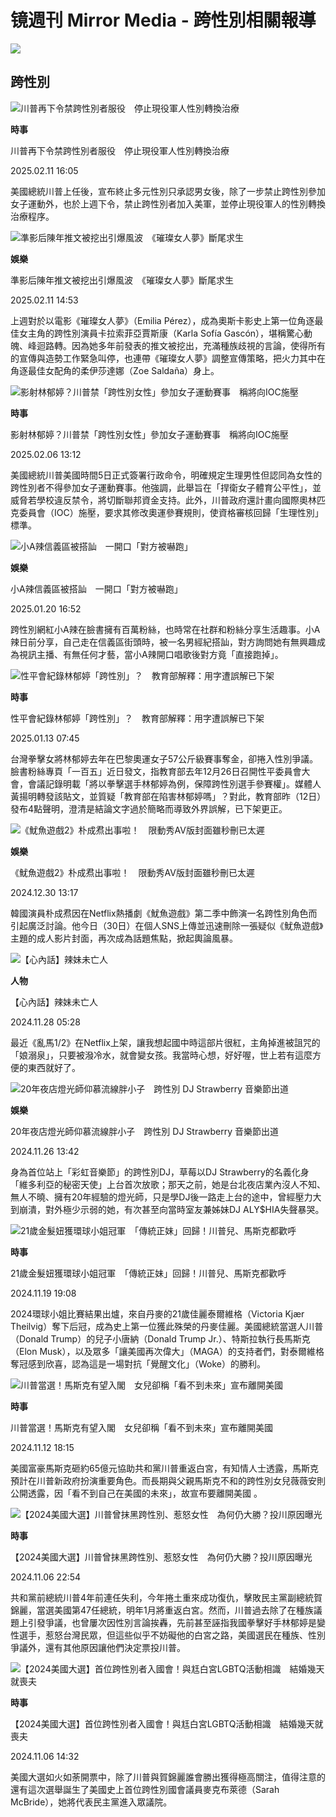 # 镜週刊 Mirror Media - 跨性別相關報導

![](https://sb.scorecardresearch.com/p?c1=2&c2=24318560&cv=3.9.1&cj=1)

## 跨性別

![川普再下令禁跨性別者服役　停止現役軍人性別轉換治療](https://v3-statics.mirrormedia.mg/images/acd7669e-1c84-4f69-b57f-d35ca63ebbf1-w480.webP)

**時事**

川普再下令禁跨性別者服役　停止現役軍人性別轉換治療

2025.02.11 16:05

美國總統川普上任後，宣布終止多元性別只承認男女後，除了一步禁止跨性別參加女子運動外，也於上週下令，禁止跨性別者加入美軍，並停止現役軍人的性別轉換治療程序。

![準影后陳年推文被挖出引爆風波　《璀璨女人夢》斷尾求生](https://v3-statics.mirrormedia.mg/images/550a6659-a562-4f2c-a2bb-d42653a2ed82-w480.webP)

**娛樂**

準影后陳年推文被挖出引爆風波　《璀璨女人夢》斷尾求生

2025.02.11 14:53

上週對於以電影《璀璨女人夢》（Emilia Pérez），成為奧斯卡影史上第一位角逐最佳女主角的跨性別演員卡拉索菲亞賈斯康（Karla Sofía Gascón），堪稱驚心動魄、峰迴路轉。因為她多年前發表的推文被挖出，充滿種族歧視的言論，使得所有的宣傳與造勢工作緊急叫停，也連帶《璀璨女人夢》調整宣傳策略，把火力其中在角逐最佳女配角的柔伊莎達娜（Zoe Saldaña）身上。

![影射林郁婷？川普禁「跨性別女性」參加女子運動賽事　稱將向IOC施壓](https://v3-statics.mirrormedia.mg/images/9d1d2fe8-c278-42bf-a137-629dd4f26d41-w480.webP)

**時事**

影射林郁婷？川普禁「跨性別女性」參加女子運動賽事　稱將向IOC施壓

2025.02.06 13:12

美國總統川普美國時間5日正式簽署行政命令，明確規定生理男性但認同為女性的跨性別者不得參加女子運動賽事。他強調，此舉旨在「捍衛女子體育公平性」，並威脅若學校違反禁令，將切斷聯邦資金支持。此外，川普政府還計畫向國際奧林匹克委員會（IOC）施壓，要求其修改奧運參賽規則，使資格審核回歸「生理性別」標準。

![小A辣信義區被搭訕　一開口「對方被嚇跑」](https://v3-statics.mirrormedia.mg/images/e9aa2c56-04e2-4ce8-8bbf-a65b6cdb7034-w480.webP)

**娛樂**

小A辣信義區被搭訕　一開口「對方被嚇跑」

2025.01.20 16:52

跨性別網紅小A辣在臉書擁有百萬粉絲，也時常在社群和粉絲分享生活趣事。小A辣日前分享，自己走在信義區街頭時，被一名男經紀搭訕，對方詢問她有無興趣成為視訊主播、有無任何才藝，當小A辣開口唱歌後對方竟「直接跑掉」。

![性平會紀錄林郁婷「跨性別」？　教育部解釋：用字遭誤解已下架](/images-next/loading.gif)

**時事**

性平會紀錄林郁婷「跨性別」？　教育部解釋：用字遭誤解已下架

2025.01.13 07:45

台灣拳擊女將林郁婷去年在巴黎奧運女子57公斤級賽事奪金，卻捲入性別爭議。臉書粉絲專頁「一百五」近日發文，指教育部去年12月26日召開性平委員會大會，會議記錄明載「將以拳擊選手林郁婷為例，保障跨性別選手參賽權」。媒體人黃揚明轉發該貼文，並質疑「教育部在陷害林郁婷嗎」？對此，教育部昨（12日）發布4點聲明，澄清是結論文字過於簡略而導致外界誤解，已下架更正。

![《魷魚遊戲2》朴成焄出事啦！　限動秀AV版封面雖秒刪已太遲](/images-next/loading.gif)

**娛樂**

《魷魚遊戲2》朴成焄出事啦！　限動秀AV版封面雖秒刪已太遲

2024.12.30 13:17

韓國演員朴成焄因在Netflix熱播劇《魷魚遊戲》第二季中飾演一名跨性別角色而引起廣泛討論。他今日（30日）在個人SNS上傳並迅速刪除一張疑似《魷魚遊戲》主題的成人影片封面，再次成為話題焦點，掀起輿論風暴。

![【心內話】辣妹未亡人](/images-next/loading.gif)

**人物**

【心內話】辣妹未亡人

2024.11.28 05:28

最近《亂馬1/2》在Netflix上架，讓我想起國中時這部片很紅，主角掉進被詛咒的「娘溺泉」，只要被潑冷水，就會變女孩。我當時心想，好好喔，世上若有這麼方便的東西就好了。

![20年夜店燈光師仰慕流線胖小子　跨性別 DJ Strawberry 音樂節出道](/images-next/loading.gif)

**娛樂**

20年夜店燈光師仰慕流線胖小子　跨性別 DJ Strawberry 音樂節出道

2024.11.26 13:42

身為首位站上「彩虹音樂節」的跨性別DJ，草莓以DJ Strawberry的名義化身「維多利亞的秘密天使」上台首次放歌；那天之前，她是台北夜店業內沒人不知、無人不曉、擁有20年經驗的燈光師，只是學DJ後一路走上台的途中，曾經壓力大到崩潰，對外極少示弱的她，有次甚至向當時室友兼姊妹DJ ALY$HIA失聲暴哭。

![21歲金髮妞獲環球小姐冠軍　「傳統正妹」回歸！川普兒、馬斯克都歡呼](/images-next/loading.gif)

**時事**

21歲金髮妞獲環球小姐冠軍　「傳統正妹」回歸！川普兒、馬斯克都歡呼

2024.11.19 19:08

2024環球小姐比賽結果出爐，來自丹麥的21歲佳麗泰爾維格（Victoria Kjær Theilvig）奪下后冠，成為史上第一位獲此殊榮的丹麥佳麗。美國總統當選人川普（Donald Trump）的兒子小唐納（Donald Trump Jr.）、特斯拉執行長馬斯克（Elon Musk），以及眾多「讓美國再次偉大」（MAGA）的支持者們，對泰爾維格奪冠感到欣喜，認為這是一場對抗「覺醒文化」（Woke）的勝利。

![川普當選！馬斯克有望入閣　女兒卻稱「看不到未來」宣布離開美國](/images-next/loading.gif)

**時事**

川普當選！馬斯克有望入閣　女兒卻稱「看不到未來」宣布離開美國

2024.11.12 18:15

美國富豪馬斯克砸約65億元協助共和黨川普重返白宮，有知情人士透露，馬斯克預計在川普新政府扮演重要角色。而長期與父親馬斯克不和的跨性別女兒薇薇安則公開透露，因「看不到自己在美國的未來」，故宣布要離開美國 。

![【2024美國大選】川普曾抹黑跨性別、惹怒女性　為何仍大勝？投川原因曝光](/images-next/loading.gif)

**時事**

【2024美國大選】川普曾抹黑跨性別、惹怒女性　為何仍大勝？投川原因曝光

2024.11.06 22:54

共和黨前總統川普4年前連任失利，今年捲土重來成功復仇，擊敗民主黨副總統賀錦麗，當選美國第47任總統，明年1月將重返白宮。然而，川普過去除了在種族議題上引發爭議，也曾屢次因性別言論挨轟，先前甚至誣指我國拳擊好手林郁婷是變性選手，惹怒台灣民眾，但這些似乎不妨礙他的白宮之路，美國選民在種族、性別爭議外，還有其他原因讓他們決定票投川普。

![【2024美國大選】首位跨性別者入國會！與尪白宮LGBTQ活動相識　結婚幾天就喪夫](/images-next/loading.gif)

**時事**

【2024美國大選】首位跨性別者入國會！與尪白宮LGBTQ活動相識　結婚幾天就喪夫

2024.11.06 14:32

美國大選如火如荼開票中，除了川普與賀錦麗誰會勝出獲得極高關注，值得注意的還有這次選舉誕生了美國史上首位跨性別國會議員麥克布萊德（Sarah McBride），她將代表民主黨進入眾議院。
